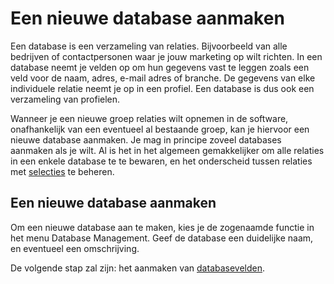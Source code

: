 Een nieuwe database aanmaken
============================

Een database is een verzameling van relaties. Bijvoorbeeld van alle
bedrijven of contactpersonen waar je jouw marketing op wilt richten. In
een database neemt je velden op om hun gegevens vast te leggen zoals een
veld voor de naam, adres, e-mail adres of branche. De gegevens van elke
individuele relatie neemt je op in een profiel. Een database is dus ook
een verzameling van profielen.

Wanneer je een nieuwe groep relaties wilt opnemen in de software,
onafhankelijk van een eventueel al bestaande groep, kan je hiervoor een
nieuwe database aanmaken. Je mag in principe zoveel databases aanmaken
als je wilt. Al is het in het algemeen gemakkelijker om alle relaties in
een enkele database te te bewaren, en het onderscheid tussen relaties
met [selecties](#) te beheren.

Een nieuwe database aanmaken
----------------------------

Om een nieuwe database aan te maken, kies je de zogenaamde functie in
het menu Database Management. Geef de database een duidelijke naam, en
eventueel een omschrijving.

De volgende stap zal zijn: het aanmaken van [databasevelden](#).
